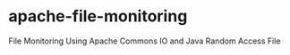 apache-file-monitoring
======================

File Monitoring Using Apache Commons IO and Java Random Access File
